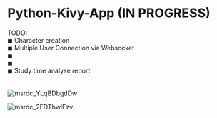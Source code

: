# Python-Kivy-App (IN PROGRESS) <br />
TODO:<br />
◼ Character creation<br />
◼ Multiple User Connection via Websocket<br />
◼<br />
◼<br />
◼ Study time analyse report <br />
<br /><br />
![msrdc_YLqBDbgdDw](https://github.com/asanguine/Python-Kivy-App/assets/54071079/83d5f818-351d-45a6-90df-df582af0297f)
<br />

![msrdc_2EDTbwlEzv](https://github.com/asanguine/Python-Kivy-App/assets/54071079/7747f5ad-15d3-48e2-8162-c039001a648b)
